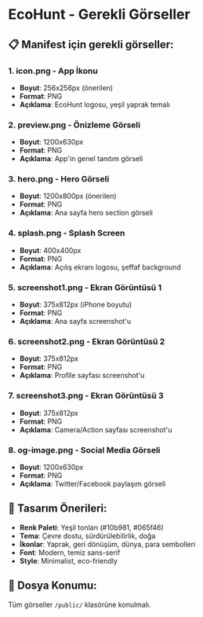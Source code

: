 # EcoHunt - Gerekli Görseller

## 📋 Manifest için gerekli görseller:

### 1. **icon.png** - App İkonu
- **Boyut**: 256x256px (önerilen)
- **Format**: PNG
- **Açıklama**: EcoHunt logosu, yeşil yaprak temalı

### 2. **preview.png** - Önizleme Görseli  
- **Boyut**: 1200x630px
- **Format**: PNG
- **Açıklama**: App'in genel tanıtım görseli

### 3. **hero.png** - Hero Görseli
- **Boyut**: 1200x800px (önerilen)
- **Format**: PNG
- **Açıklama**: Ana sayfa hero section görseli

### 4. **splash.png** - Splash Screen
- **Boyut**: 400x400px
- **Format**: PNG  
- **Açıklama**: Açılış ekranı logosu, şeffaf background

### 5. **screenshot1.png** - Ekran Görüntüsü 1
- **Boyut**: 375x812px (iPhone boyutu)
- **Format**: PNG
- **Açıklama**: Ana sayfa screenshot'u

### 6. **screenshot2.png** - Ekran Görüntüsü 2
- **Boyut**: 375x812px
- **Format**: PNG
- **Açıklama**: Profile sayfası screenshot'u

### 7. **screenshot3.png** - Ekran Görüntüsü 3
- **Boyut**: 375x812px
- **Format**: PNG
- **Açıklama**: Camera/Action sayfası screenshot'u

### 8. **og-image.png** - Social Media Görseli
- **Boyut**: 1200x630px
- **Format**: PNG
- **Açıklama**: Twitter/Facebook paylaşım görseli

## 🎨 Tasarım Önerileri:

- **Renk Paleti**: Yeşil tonları (#10b981, #065f46)
- **Tema**: Çevre dostu, sürdürülebilirlik, doğa
- **İkonlar**: Yaprak, geri dönüşüm, dünya, para sembolleri
- **Font**: Modern, temiz sans-serif
- **Style**: Minimalist, eco-friendly

## 📁 Dosya Konumu:
Tüm görseller `/public/` klasörüne konulmalı.